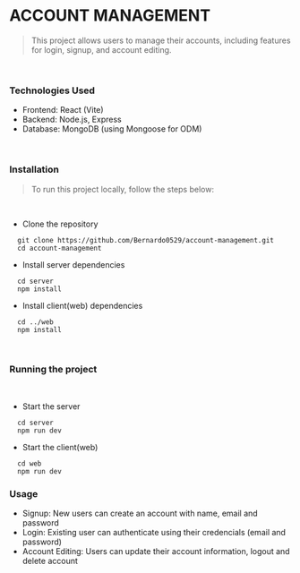 <h1>ACCOUNT MANAGEMENT</h1>

>This project allows users to manage their accounts, including features for login, signup, and account editing.

<br>

### Technologies Used

* Frontend: React (Vite)
* Backend: Node.js, Express
* Database: MongoDB (using Mongoose for ODM)

<br>

<h3>Installation</h3>

> To run this project locally, follow the steps below:

<br>

* Clone the repository

```
  git clone https://github.com/Bernardo0529/account-management.git
  cd account-management
```

* Install server dependencies

```
  cd server
  npm install
```

* Install client(web) dependencies

```
  cd ../web
  npm install
```

<br>

<h3>Running the project</h3>

<br>

* Start the server

```
  cd server
  npm run dev
```

* Start the client(web)

```
  cd web
  npm run dev
```

<h3>Usage</h3>

* Signup: New users can create an account with name, email and password
* Login: Existing user can authenticate using their credencials (email and password)
* Account Editing: Users can update their account information, logout and delete account
